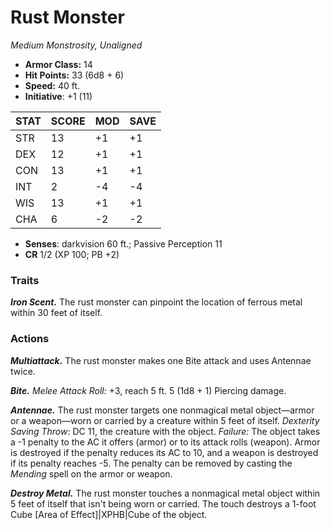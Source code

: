 # Rust Monster

*Medium Monstrosity, Unaligned*

- **Armor Class:** 14
- **Hit Points:** 33 (6d8 + 6)
- **Speed:** 40 ft.
- **Initiative**: +1 (11)

|STAT|SCORE|MOD|SAVE|
| --- | --- | --- | ---- |
| STR | 13 | +1 | +1 |
| DEX | 12 | +1 | +1 |
| CON | 13 | +1 | +1 |
| INT | 2 | -4 | -4 |
| WIS | 13 | +1 | +1 |
| CHA | 6 | -2 | -2 |

- **Senses**: darkvision 60 ft.; Passive Perception 11
- **CR** 1/2 (XP 100; PB +2)

### Traits

***Iron Scent.*** The rust monster can pinpoint the location of ferrous metal within 30 feet of itself.


### Actions

***Multiattack.*** The rust monster makes one Bite attack and uses Antennae twice.

***Bite.*** *Melee Attack Roll:* +3, reach 5 ft. 5 (1d8 + 1) Piercing damage.

***Antennae.*** The rust monster targets one nonmagical metal object—armor or a weapon—worn or carried by a creature within 5 feet of itself. *Dexterity Saving Throw*: DC 11, the creature with the object. *Failure:*  The object takes a -1 penalty to the AC it offers (armor) or to its attack rolls (weapon). Armor is destroyed if the penalty reduces its AC to 10, and a weapon is destroyed if its penalty reaches -5. The penalty can be removed by casting the *Mending* spell on the armor or weapon.

***Destroy Metal.*** The rust monster touches a nonmagical metal object within 5 feet of itself that isn't being worn or carried. The touch destroys a 1-foot Cube [Area of Effect]|XPHB|Cube of the object.

